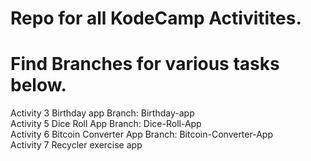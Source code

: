 # Repo for all KodeCamp Activitites.
# Find Branches for various tasks below.
Activity 3 Birthday app Branch: Birthday-app</br>
Activity 5 Dice Roll App Branch: Dice-Roll-App</br>
Activity 6 Bitcoin Converter App Branch: Bitcoin-Converter-App</br>
Activity 7 Recycler exercise app</br>
